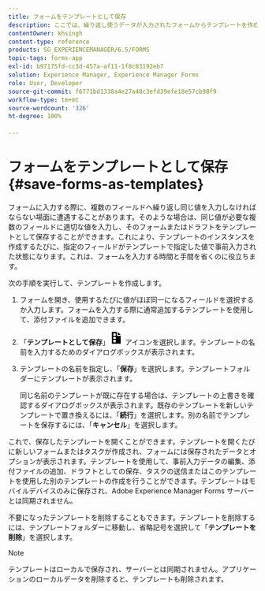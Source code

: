 ```yaml
---
title: フォームをテンプレートとして保存
description: ここでは、繰り返し使うデータが入力されたフォームからテンプレートを作成する方法について説明します。
contentOwner: khsingh
content-type: reference
products: SG_EXPERIENCEMANAGER/6.5/FORMS
topic-tags: forms-app
exl-id: b97175fd-cc3d-457a-af11-1f8c83192eb7
solution: Experience Manager, Experience Manager Forms
role: User, Developer
source-git-commit: f6771bd1338a4e27a48c3efd39efe18e57cb98f9
workflow-type: tm+mt
source-wordcount: '326'
ht-degree: 100%

---
```


# フォームをテンプレートとして保存 {#save-forms-as-templates}

フォームに入力する際に、複数のフィールドへ繰り返し同じ値を入力しなければならない場面に遭遇することがあります。そのような場合は、同じ値が必要な複数のフィールドに適切な値を入力し、そのフォームまたはドラフトをテンプレートとして保存することができます。これにより、テンプレートのインスタンスを作成するたびに、指定のフィールドがテンプレートで指定した値で事前入力された状態になります。これは、フォームを入力する時間と手間を省くのに役立ちます。

次の手順を実行して、テンプレートを作成します。

1. フォームを開き、使用するたびに値がほぼ同一になるフィールドを選択するか入力します。フォームを入力する際に通常追加するテンプレートを使用して、添付ファイルを追加できます。
1. 「**テンプレートとして保存**」![save_as_template](assets/save_as_template.png) アイコンを選択します。テンプレートの名前を入力するためのダイアログボックスが表示されます。
1. テンプレートの名前を指定し、「**保存**」を選択します。テンプレートフォルダーにテンプレートが表示されます。

   同じ名前のテンプレートが既に存在する場合は、テンプレートの上書きを確認するダイアログボックスが表示されます。既存のテンプレートを新しいテンプレートで置き換えるには、「**続行**」を選択します。別の名前でテンプレートを保存するには、「**キャンセル**」を選択します。

これで、保存したテンプレートを開くことができます。テンプレートを開くたびに新しいフォームまたはタスクが作成され、フォームには保存されたデータとオプションが表示されます。テンプレートを使用して、事前入力データの編集、添付ファイルの追加、ドラフトとしての保存、タスクの送信またはこのテンプレートを使用した別のテンプレートの作成を行うことができます。テンプレートはモバイルデバイスのみに保存され、Adobe Experience Manager Forms サーバーとは同期されません。

不要になったテンプレートを削除することもできます。テンプレートを削除するには、テンプレートフォルダーに移動し、省略記号を選択して「**テンプレートを削除**」を選択します。

>[!NOTE]
>
>テンプレートはローカルで保存され、サーバーとは同期されません。アプリケーションのローカルデータを削除すると、テンプレートも削除されます。
